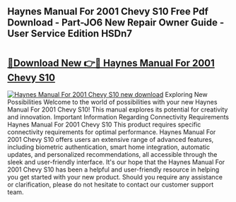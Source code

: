 ## Haynes Manual For 2001 Chevy S10 Free Pdf Download - Part-JO6 New Repair Owner Guide - User Service Edition HSDn7

# <h2><a href="http://bc74990.oget.top/?id=Haynes+Manual+For+2001+Chevy+S10">🔗Download New 👉🔴 Haynes Manual For 2001 Chevy S10</a></h2>

[![Haynes Manual For 2001 Chevy S10 new download](https://i.imgur.com/5g1atiW.png)](http://bc74990.oget.top/?id=Haynes+Manual+For+2001+Chevy+S10)
Exploring New Possibilities Welcome to the world of possibilities with your new Haynes Manual For 2001 Chevy S10! This manual explores its potential for creativity and innovation. Important Information Regarding Connectivity Requirements Haynes Manual For 2001 Chevy S10 This product requires specific connectivity requirements for optimal performance. Haynes Manual For 2001 Chevy S10 offers users an extensive range of advanced features, including biometric authentication, smart home integration, automatic updates, and personalized recommendations, all accessible through the sleek and user-friendly interface. It's our hope that the Haynes Manual For 2001 Chevy S10 has been a helpful and user-friendly resource in helping you get started with your new product. Should you require any assistance or clarification, please do not hesitate to contact our customer support team.
